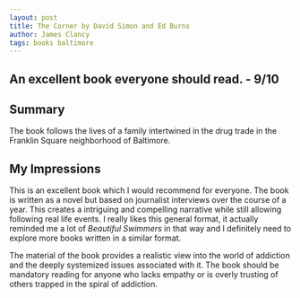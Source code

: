 ```yaml
---
layout: post
title: The Corner by David Simon and Ed Burns
author: James Clancy
tags: books baltimore
---
```


## An excellent book everyone should read. - 9/10

## Summary

The book follows the lives of a family intertwined in the drug trade in the Franklin Square neighborhood of Baltimore.

## My Impressions

This is an excellent book which I would recommend for everyone. The book is written as a novel but based on journalist interviews over the course of a year. This creates a intriguing and compelling narrative while still allowing following real life events. I really likes this general format, it actually reminded me a lot of _Beautiful Swimmers_ in that way and I definitely need to explore more books written in a similar format. 

The material of the book provides a realistic view into the world of addiction and the deeply systemized issues associated with it. The book should be mandatory reading for anyone who lacks empathy or is overly trusting of others trapped in the spiral of addiction.  